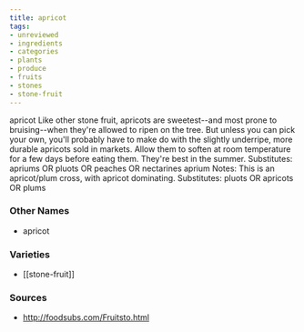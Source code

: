 ```yaml
---
title: apricot
tags:
- unreviewed
- ingredients
- categories
- plants
- produce
- fruits
- stones
- stone-fruit
---
```

apricot Like other stone fruit, apricots are sweetest--and most prone to bruising--when they're allowed to ripen on the tree. But unless you can pick your own, you'll probably have to make do with the slightly underripe, more durable apricots sold in markets. Allow them to soften at room temperature for a few days before eating them. They're best in the summer. Substitutes: apriums OR pluots OR peaches OR nectarines aprium Notes: This is an apricot/plum cross, with apricot dominating. Substitutes: pluots OR apricots OR plums

### Other Names

* apricot

### Varieties

* [[stone-fruit]]

### Sources
* http://foodsubs.com/Fruitsto.html
